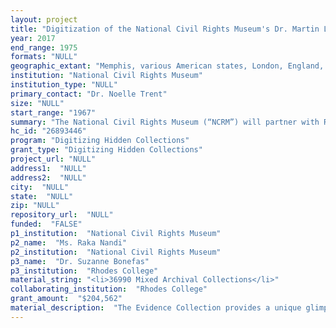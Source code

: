 ```yaml
--- 
layout: project 
title: "Digitization of the National Civil Rights Museum's Dr. Martin Luther King, Jr. Assassination Evidence Collection in Collaboration with Rhodes College"
year: 2017
end_range: 1975
formats: "NULL"
geographic_extant: "Memphis, various American states, London, England, Portugal"
institution: "National Civil Rights Museum"
institution_type: "NULL"
primary_contact: "Dr. Noelle Trent"
size: "NULL"
start_range: "1967"
summary: "The National Civil Rights Museum (“NCRM”) will partner with Rhodes College to plan and implement the digitization and creation of a digital collections management system of its Dr. Martin Luther King, Jr. Assassination Evidence Collection (“Evidence Collection”). From June 1, 2018-December 31, 2019, approximately 4,000 items, including documents, photographs and three dimensional artifacts will be digitized. The collection will be ingested into Rhodes College’s Crossroads to Freedom Digital Archive and made discoverable through Digital Library of Tennessee, Digital Public Library of America and Civil Rights Digital Library. Though some of this collection has been put online by the Shelby County Register of Deeds, it is not accordance with archival standards, without associated metadata or in a repository system. This project will result in true digital access to the Collection by the public and by scholars, allowing for greater understanding of one of the most historically significant events in American history."
hc_id: "26893446"
program: "Digitizing Hidden Collections"
grant_type: "Digitizing Hidden Collections"
project_url: "NULL"
address1:  "NULL"
address2:  "NULL"
city:  "NULL"
state:  "NULL"
zip: "NULL"
repository_url:  "NULL"
funded:  "FALSE"
p1_institution:  "National Civil Rights Museum"
p2_name:  "Ms. Raka Nandi"
p2_institution:  "National Civil Rights Museum"
p3_name:  "Dr. Suzanne Bonefas"
p3_institution:  "Rhodes College"
material_string: "<li>36990 Mixed Archival Collections</li>"
collaborating_institution:  "Rhodes College"
grant_amount:  "$204,562"
material_description:  "The Evidence Collection provides a unique glimpse into the assassination of Dr. King, and has numerous items and documents that illuminate this tragic moment in American history. The collection is comprised of items collected in discovery by the Federal Bureau of Investigation, the Shelby County District Attorney and the Shelby County Clerk, which include various clippings from newspapers and other print publications. The collection contains criminal court documents in the case against James Earl Ray; both documents from the prosecution as well as the defense. Further, the collection has evidence provided by local authorities as well as reports by the FBI. The reports of the FBI provide a detailed account of both King and Ray’s movements up to that fateful day. In addition, there are numerous artifacts in the collection, including Ray’s clothes, personal items, and passports."
---
```

